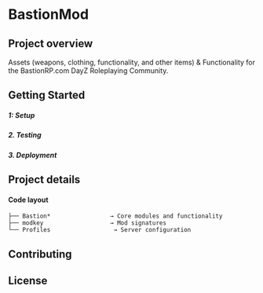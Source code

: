 # BastionMod

## Project overview
Assets (weapons, clothing, functionality, and other items) &amp; Functionality for the BastionRP.com DayZ Roleplaying Community.

## Getting Started
##### 1: Setup
##### 2. Testing
##### 3. Deployment

## Project details
#### Code layout
```
├── Bastion*                 → Core modules and functionality
├── modkey                   → Mod signatures
└── Profiles                  → Server configuration
```

## Contributing
## License
